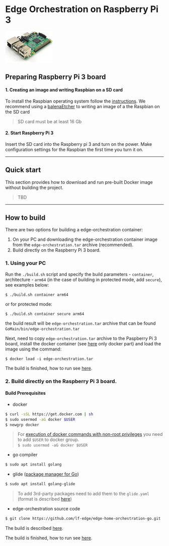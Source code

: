# Edge Orchestration on Raspberry Pi 3

[![Raspberry Pi 3](raspberry_pi3.jpg)](https://www.raspberrypi.org/products/raspberry-pi-3-model-b-plus/)

## Preparing Raspberry Pi 3 board

#### 1. Creating an image and writing Raspbian on a SD card
To install the Raspbian operating system follow the [instructions](https://www.raspberrypi.org/documentation/installation/installing-images/README.md).
We recommend using a [balenaEtcher](https://www.balena.io/etcher/) to writing an image of a the Raspbian on the SD card

> SD card must be at least 16 Gb

#### 2. Start Raspberry Pi 3

Insert the SD card into the Raspberry pi 3 and turn on the power. Make configuration settings for the Raspbian the first time you turn it on.

---

## Quick start
This section provides how to download and run pre-built Docker image without building the project.

> TBD

---

## How to build
There are two options for building a edge-orchestration container:
1. On your PC and downloading the edge-orchestration container image from the `edge-orchestration.tar` archive (recommended).
2. Build directly on the Raspberry Pi 3 board.
### 1. Using your PC
Run the `./build.sh` script and specify the build parameters - `container`,  architecture - `arm64`  (in the case of building in protected mode, add `secure`), see examples below:
```shell
$ ./build.sh container arm64
```
or for protected mode:
```shell
$ ./build.sh container secure arm64
```
the build result will be `edge-orchestration.tar` archive that can be found `GoMain/bin/edge-orchestration.tar`

Next, need to copy `edge-orchestration.tar` archive to the Paspberry Pi 3 board, install the docker container (see [here](../x86_64_linux/x86_64_linux.md#Build-Prerequisites) only docker part) and load the image using the command:
```shell
$ docker load -i edge-orchestration.tar
```
The build is finished, how to run see [here](../x86_64_linux/x86_64_linux.md#how-to-work).

### 2. Build directly on the Raspberry Pi 3 board.
#### Build Prerequisites
- docker

```sh
$ curl -sSL https://get.docker.com | sh
$ sudo usermod -aG docker $USER
$ newgrp docker
```

> For [execution of docker commands with non-root privileges](https://docs.docker.com/install/linux/linux-postinstall/#manage-docker-as-a-non-root-user) you need to add `$USER` to docker group.  
`$ sudo usermod -aG docker $USER`

- go compiler

```sh 
$ sudo apt install golang
```

- glide ([package manager for Go](https://glide.readthedocs.io/en/latest/))  

```sh
$ sudo apt install golang-glide
```
> To add 3rd-party packages need to add them to the `glide.yaml` (format is described [here](https://glide.readthedocs.io/en/latest/glide.yaml/))

- edge-orchestration source code

```sh
$ git clone https://github.com/lf-edge/edge-home-orchestration-go.git

```
The build is described [here](../x86_64_linux/x86_64_linux.md#how-to-build).

The build is finished, how to run see [here](../x86_64_linux/x86_64_linux.md#how-to-work).
